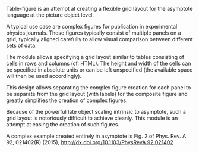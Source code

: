 Table-figure is an attempt at creating a flexible grid layout for
the asymptote language at the picture object level.

A typical use case are complex figures for publication in experimental
physics journals. These figures typically consist of multiple panels
on a grid, typically aligned carefully to allow visual comparison
between different sets of data.

The module allows specifying a grid layout similar to tables
consisting of cells in rows and columns (cf. HTML). The height and
width of the cells can be specified in absolute units or can be left
unspecified (the available space will then be used accordingly).

This design allows separating the complex figure creation for each
panel to be separate from the grid layout (with labels) for the
composite figure and greatly simplifies the creation of complex
figures.

Because of the powerful late object scaling intrinsic to asymptote,
such a grid layout is notoriously difficult to achieve cleanly. This
module is an attempt at easing the creation of such figures.

A complex example created entirely in asymptote is Fig. 2 of
Phys. Rev. A 92, 021402(R) (2015), http://dx.doi.org/10.1103/PhysRevA.92.021402
